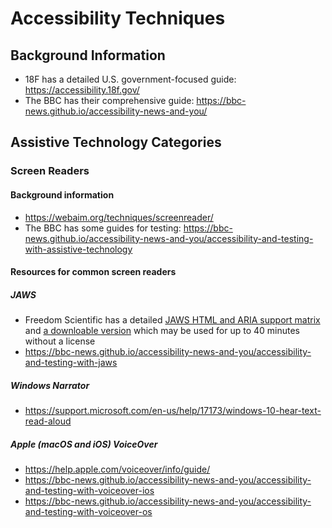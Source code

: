 # Accessibility Techniques

## Background Information

-   18F has a detailed U.S. government-focused guide: https://accessibility.18f.gov/
-   The BBC has their comprehensive guide: https://bbc-news.github.io/accessibility-news-and-you/

## Assistive Technology Categories

### Screen Readers

#### Background information

-   https://webaim.org/techniques/screenreader/
-   The BBC has some guides for testing: https://bbc-news.github.io/accessibility-news-and-you/accessibility-and-testing-with-assistive-technology

#### Resources for common screen readers

##### JAWS

-   Freedom Scientific has a detailed [JAWS HTML and ARIA support matrix](https://freedomscientific.github.io/VFO-standards-support/) and [a downloable version](https://www.freedomscientific.com/Downloads/JAWS) which may be used for up to 40 minutes without a license
-   https://bbc-news.github.io/accessibility-news-and-you/accessibility-and-testing-with-jaws

##### Windows Narrator

-   https://support.microsoft.com/en-us/help/17173/windows-10-hear-text-read-aloud

##### Apple (macOS and iOS) VoiceOver

-   https://help.apple.com/voiceover/info/guide/
-   https://bbc-news.github.io/accessibility-news-and-you/accessibility-and-testing-with-voiceover-ios
-   https://bbc-news.github.io/accessibility-news-and-you/accessibility-and-testing-with-voiceover-os
